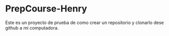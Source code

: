 # PrepCourse-Henry

Este es un proyecto de prueba de como crear un repositorio y clonarlo dese github a mi computadora.
